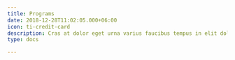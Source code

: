 ```yaml
---
title: Programs
date: 2018-12-28T11:02:05.000+06:00
icon: ti-credit-card
description: Cras at dolor eget urna varius faucibus tempus in elit dolor sit amet.
type: docs

---
```

